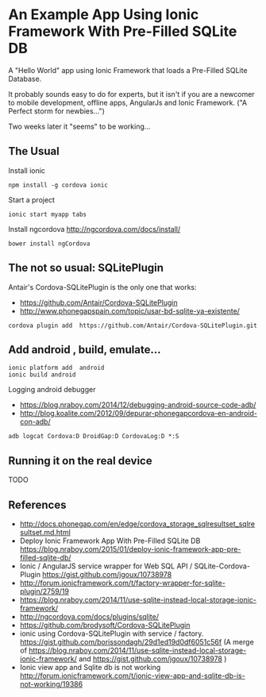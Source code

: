 # An Example App Using Ionic Framework With Pre-Filled SQLite DB  


A "Hello World" app using Ionic Framework that loads a  Pre-Filled SQLite Database.

It probably sounds easy to do for experts,  but it isn't if you are a newcomer to mobile  development, offline apps, AngularJs and Ionic Framework. ("A Perfect storm for newbies...")

Two weeks later it "seems" to be working...


## The Usual


Install ionic

`npm install -g cordova ionic`

Start a project

`ionic start myapp tabs`

Install ngcordova http://ngcordova.com/docs/install/

`bower install ngCordova`


##  The not so usual: SQLitePlugin

Antair's Cordova-SQLitePlugin is the only one that works: 

* https://github.com/Antair/Cordova-SQLitePlugin
* http://www.phonegapspain.com/topic/usar-bd-sqlite-ya-existente/

`cordova plugin add  https://github.com/Antair/Cordova-SQLitePlugin.git`


## Add android , build,  emulate...


```
ionic platform add  android
ionic build android 
```

Logging android debugger
* https://blog.nraboy.com/2014/12/debugging-android-source-code-adb/
* http://blog.koalite.com/2012/09/depurar-phonegapcordova-en-android-con-adb/

`adb logcat Cordova:D DroidGap:D CordovaLog:D *:S`

## Running it on the real device

TODO


## References 

* http://docs.phonegap.com/en/edge/cordova_storage_sqlresultset_sqlresultset.md.html
* Deploy Ionic Framework App With Pre-Filled SQLite DB  https://blog.nraboy.com/2015/01/deploy-ionic-framework-app-pre-filled-sqlite-db/
* Ionic / AngularJS service wrapper for Web SQL API / SQLite-Cordova-Plugin  https://gist.github.com/jgoux/10738978
* http://forum.ionicframework.com/t/factory-wrapper-for-sqlite-plugin/2759/19
* https://blog.nraboy.com/2014/11/use-sqlite-instead-local-storage-ionic-framework/
* http://ngcordova.com/docs/plugins/sqlite/
* https://github.com/brodysoft/Cordova-SQLitePlugin
* ionic using Cordova-SQLitePlugin with service / factory. https://gist.github.com/borissondagh/29d1ed19d0df6051c56f  (A merge of https://blog.nraboy.com/2014/11/use-sqlite-instead-local-storage-ionic-framework/  and https://gist.github.com/jgoux/10738978 )
* Ionic view app and Sqlite db is not working   http://forum.ionicframework.com/t/ionic-view-app-and-sqlite-db-is-not-working/19386



